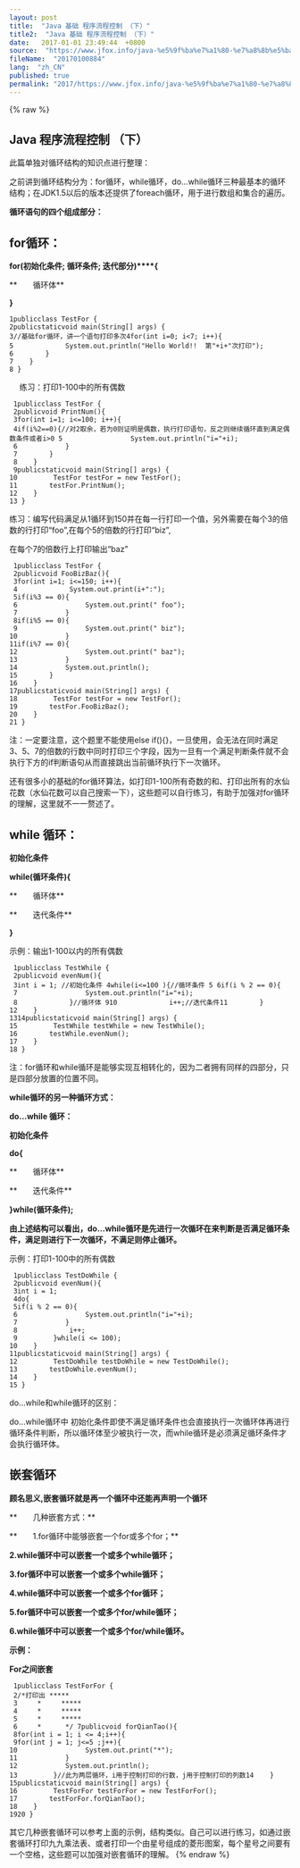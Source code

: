 ```yaml
---
layout: post
title:  "Java 基础 程序流程控制 （下）"
title2:  "Java 基础 程序流程控制 （下）"
date:   2017-01-01 23:49:44  +0800
source:  "https://www.jfox.info/java-%e5%9f%ba%e7%a1%80-%e7%a8%8b%e5%ba%8f%e6%b5%81%e7%a8%8b%e6%8e%a7%e5%88%b6-%e4%b8%8b.html"
fileName:  "20170100884"
lang:  "zh_CN"
published: true
permalink: "2017/https://www.jfox.info/java-%e5%9f%ba%e7%a1%80-%e7%a8%8b%e5%ba%8f%e6%b5%81%e7%a8%8b%e6%8e%a7%e5%88%b6-%e4%b8%8b.html"
---
```

{% raw %}
## Java 程序流程控制 （下）

此篇单独对循环结构的知识点进行整理：

之前讲到循环结构分为：for循环，while循环，do…while循环三种最基本的循环结构；在JDK1.5以后的版本还提供了foreach循环，用于进行数组和集合的遍历。

**循环语句的四个组成部分：**

## **for循环：**

**for(初始化条件; 循环条件; 迭代部分)****{**

**　　循环体**

**}**

    1publicclass TestFor {
    2publicstaticvoid main(String[] args) {
    3//基础for循环，讲一个语句打印多次4for(int i=0; i<7; i++){
    5             System.out.println("Hello World!!  第"+i+"次打印");
    6        }
    7    }
    8 }

 　 练习：打印1-100中的所有偶数

     1publicclass TestFor {
     2publicvoid PrintNum(){
     3for(int i=1; i<=100; i++){
     4if(i%2==0){//对2取余，若为0则证明是偶数，执行打印语句，反之则继续循环直到满足偶数条件或者i>0 5                 System.out.println("i="+i);
     6            }
     7        }
     8    }
     9publicstaticvoid main(String[] args) {
    10         TestFor testFor = new TestFor();
    11        testFor.PrintNum();
    12    }
    13 }

练习：编写代码满足从1循环到150并在每一行打印一个值，另外需要在每个3的倍数的行打印“foo”,在每个5的倍数的行打印“biz”,

在每个7的倍数行上打印输出“baz”

     1publicclass TestFor {
     2publicvoid FooBizBaz(){
     3for(int i=1; i<=150; i++){
     4             System.out.print(i+":");
     5if(i%3 == 0){
     6                 System.out.print(" foo");
     7            }
     8if(i%5 == 0){
     9                 System.out.print(" biz");
    10            }
    11if(i%7 == 0){
    12                 System.out.print(" baz");
    13            }
    14            System.out.println();
    15        }
    16    }
    17publicstaticvoid main(String[] args) {
    18         TestFor testFor = new TestFor();
    19        testFor.FooBizBaz();
    20    }
    21 }

注：一定要注意，这个题里不能使用else if(){}，一旦使用，会无法在同时满足3、5、7的倍数的行数中同时打印三个字段，因为一旦有一个满足判断条件就不会执行下方的if判断语句从而直接跳出当前循环执行下一次循环。

还有很多小的基础的for循环算法，如打印1-100所有奇数的和、打印出所有的水仙花数（水仙花数可以自己搜索一下），这些题可以自行练习，有助于加强对for循环的理解，这里就不一一赘述了。

## while 循环：

**初始化条件**

**while(循环条件){**

**　　循环体**

**　　迭代条件**

**}**

示例：输出1-100以内的所有偶数

     1publicclass TestWhile {
     2publicvoid evenNum(){
     3int i = 1; //初始化条件 4while(i<=100 ){//循环条件 5 6if(i % 2 == 0){
     7                 System.out.println("i="+i);
     8             }//循环体 910             i++;//迭代条件11        }
    12    }
    1314publicstaticvoid main(String[] args) {
    15         TestWhile testWhile = new TestWhile();
    16        testWhile.evenNum();
    17    }
    18 }

注：for循环和while循环是能够实现互相转化的，因为二者拥有同样的四部分，只是四部分放置的位置不同。

**while循环的另一种循环方式：**

**do…while 循环：**

**初始化条件**

**do{**

**　　循环体**

**　　迭代条件**

**}while(循环条件);**

**由上述结构可以看出，do…while循环是先进行一次循环在来判断是否满足循环条件，满足则进行下一次循环，不满足则停止循环。**

示例：打印1-100中的所有偶数

     1publicclass TestDoWhile {
     2publicvoid evenNum(){
     3int i = 1;
     4do{
     5if(i % 2 == 0){
     6                 System.out.println("i="+i);
     7            }
     8             i++;
     9         }while(i <= 100);
    10    }
    11publicstaticvoid main(String[] args) {
    12         TestDoWhile testDoWhile = new TestDoWhile();
    13        testDoWhile.evenNum();
    14    }
    15 }

do…while和while循环的区别：

do…while循环中 初始化条件即使不满足循环条件也会直接执行一次循环体再进行循环条件判断，所以循环体至少被执行一次，而while循环是必须满足循环条件才会执行循环体。

## 嵌套循环

**顾名思义,嵌套循环就是再一个循环中还能再声明一个循环**

**　　几种嵌套方式：**

**　　1.for循环中能够嵌套一个for或多个for；**

**2.while循环中可以嵌套一个或多个while循环；**

**3.for循环中可以嵌套一个或多个while循环；**

**4.while循环中可以嵌套一个或多个for循环；**

**5.for循环中可以嵌套一个或多个for/while循环；**

**6.while循环中可以嵌套一个或多个for/while循环。**

**示例：**

**For之间嵌套**

     1publicclass TestForFor {
     2/*打印出 *****
     3     *     *****
     4     *     *****
     5     *     *****
     6     *      */ 7publicvoid forQianTao(){
     8for(int i = 1; i <= 4;i++){
     9for(int j = 1; j<=5 ;j++){
    10                 System.out.print("*");
    11            }
    12            System.out.println();
    13         }//此为两层循环，i用于控制打印的行数，j用于控制打印的列数14    }
    15publicstaticvoid main(String[] args) {
    16         TestForFor testForFor = new TestForFor();
    17        testForFor.forQianTao();
    18    }
    1920 }

其它几种嵌套循环可以参考上面的示例，结构类似。自己可以进行练习，如通过嵌套循环打印九九乘法表、或者打印一个由星号组成的菱形图案，每个星号之间要有一个空格，这些题可以加强对嵌套循环的理解。
{% endraw %}
